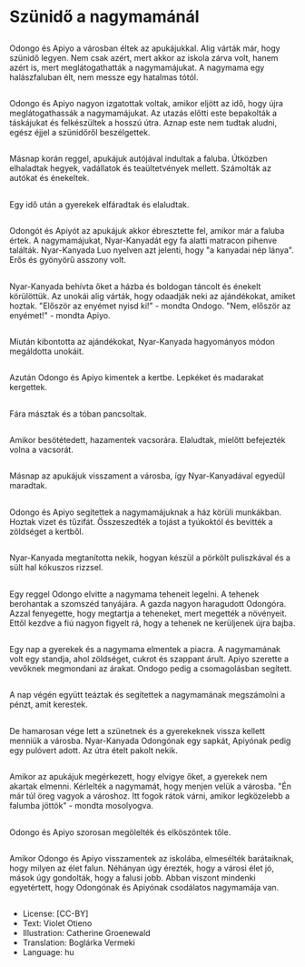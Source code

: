 # Szünidő a nagymamánál

##
Odongo és Apiyo a városban éltek az apukájukkal. Alig várták már, hogy szünidő legyen. Nem csak azért, mert akkor az iskola zárva volt, hanem azért is, mert meglátogathatták a nagymamájukat. A nagymama egy halászfaluban élt, nem messze egy hatalmas tótól.

##
Odongo és Apiyo nagyon izgatottak voltak, amikor eljött az idő, hogy újra meglátogathassák a nagymamájukat. Az utazás előtti este bepakolták a táskájukat és felkészültek a hosszú útra. Aznap este nem tudtak aludni, egész éjjel a szünidőről beszélgettek.

##
Másnap korán reggel, apukájuk autójával indultak a faluba. Útközben elhaladtak hegyek, vadállatok és teaültetvények mellett. Számolták az autókat és énekeltek.

##
Egy idő után a gyerekek elfáradtak és elaludtak.

##
Odongót és Apiyót az apukájuk akkor ébresztette fel, amikor már a faluba értek. A nagymamájukat, Nyar-Kanyadát egy fa alatti matracon pihenve találták. Nyar-Kanyada Luo nyelven azt jelenti, hogy "a kanyadai nép lánya". Erős és gyönyörű asszony volt.

##
Nyar-Kanyada behívta őket a házba és boldogan táncolt és énekelt körülöttük. Az unokái alig várták, hogy odaadják neki az ajándékokat, amiket hoztak. "Először az enyémet nyisd ki!" - mondta Ondogo. "Nem, először az enyémet!" - mondta Apiyo.

##
Miután kibontotta az ajándékokat, Nyar-Kanyada hagyományos módon megáldotta unokáit.

##
Azután Odongo és Apiyo kimentek a kertbe. Lepkéket és madarakat kergettek.

##
Fára másztak és a tóban pancsoltak.

##
Amikor besötétedett, hazamentek vacsorára. Elaludtak, mielőtt befejezték volna a vacsorát.

##
Másnap az apukájuk visszament a városba, így Nyar-Kanyadával egyedül maradtak.

##
Odongo és Apiyo segítettek a nagymamájuknak a ház körüli munkákban. Hoztak vizet és tűzifát. Összeszedték a tojást a tyúkoktól és bevitték a zöldséget a kertből.

##
Nyar-Kanyada megtanította nekik, hogyan készül a pörkölt puliszkával és a sült hal kókuszos rizzsel.

##
Egy reggel Odongo elvitte a nagymama teheneit legelni. A tehenek berohantak a szomszéd tanyájára. A gazda nagyon haragudott Odongóra. Azzal fenyegette, hogy megtartja a teheneket, mert megették a növényeit. Ettől kezdve a fiú nagyon figyelt rá, hogy a tehenek ne kerüljenek újra bajba.

##
Egy nap a gyerekek és a nagymama elmentek a piacra. A nagymamának volt egy standja, ahol zöldséget, cukrot és szappant árult. Apiyo szerette a vevőknek megmondani az árakat. Ondogo pedig a csomagolásban segített.

##
A nap végén együtt teáztak és segítettek a nagymamának megszámolni a pénzt, amit kerestek.

##
De hamarosan vége lett a szünetnek és a gyerekeknek vissza kellett menniük a városba. Nyar-Kanyada Odongónak egy sapkát, Apiyónak pedig egy pulóvert adott. Az útra ételt pakolt nekik.

##
Amikor az apukájuk megérkezett, hogy elvigye őket, a gyerekek nem akartak elmenni. Kérlelték a nagymamát, hogy menjen velük a városba. "Én már túl öreg vagyok a városhoz. Itt fogok rátok várni, amikor legközelebb a falumba jöttök" - mondta mosolyogva.

##
Odongo és Apiyo szorosan megölelték és elköszöntek tőle.

##
Amikor Odongo és Apiyo visszamentek az iskolába, elmesélték barátaiknak, hogy milyen az élet falun. Néhányan úgy érezték, hogy a városi élet jó, mások úgy gondolták, hogy a falusi jobb. Abban viszont mindenki egyetértett, hogy Odongónak és Apiyónak csodálatos nagymamája van.

##
* License: [CC-BY]
* Text: Violet Otieno
* Illustration: Catherine Groenewald
* Translation: Boglárka Vermeki
* Language: hu
